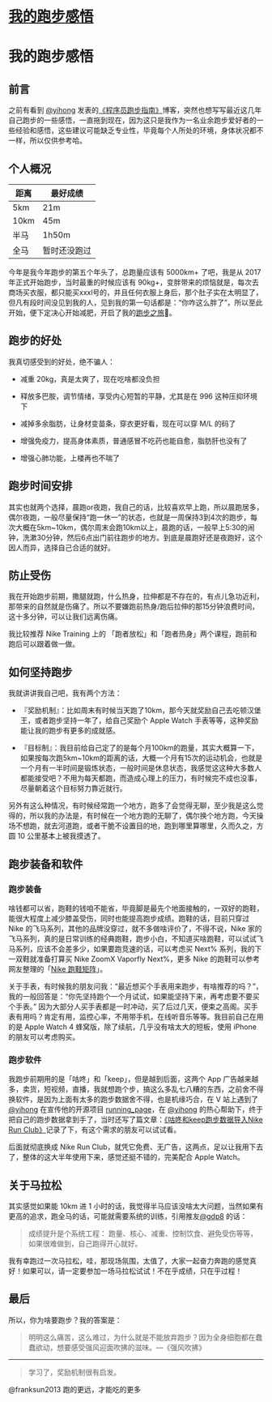 # [我的跑步感悟](https://github.com/superleeyom/blog/issues/30)

# 我的跑步感悟

## 前言

之前有看到 [@yihong](https://github.com/yihong0618) 发表的[《程序员跑步指南》](https://github.com/yihong0618/gitblog/issues/178)博客，突然也想写写最近这几年自己跑步的一些感悟，一直拖到现在，因为这只是我作为一名业余跑步爱好者的一些经验和感悟，这些建议可能缺乏专业性，毕竟每个人所处的环境，身体状况都不一样，所以仅供参考哈。

## 个人概况

|距离| 最好成绩|
|---|---|
|5km|21m|
|10km|45m|
|半马|1h50m|
|全马|暂时还没跑过|



今年是我今年跑步的第五个年头了，总跑量应该有 5000km+ 了吧，我是从 2017 年正式开始跑步，当时最重的时候应该有 90kg+，变胖带来的烦恼就是，每次去商场买衣服，都只能买xxxl号的，并且任何衣服上身后，那个肚子实在太明显了，但凡有段时间没见到我的人，见到我的第一句话都是：“你咋这么胖了”，所以至此开始，便下定决心开始减肥，开启了我的[跑步之旅](https://running.leeyom.top/)🏃。

## 跑步的好处

我真切感受到的好处，绝不骗人：

- 减重 20kg，真是太爽了，现在吃啥都没负担

- 释放多巴胺，调节情绪，享受内心短暂的平静，尤其是在 996 这种压抑环境下

- 减掉多余脂肪，让身材变苗条，穿衣更好看，现在可以穿 M/L 的码了

- 增强免疫力，提高身体素质，普通感冒不吃药也能自愈，脂肪肝也没有了

- 增强心肺功能，上楼再也不喘了

## 跑步时间安排

其实也就两个选择，晨跑or夜跑，我自己的话，比较喜欢早上跑，所以晨跑居多，偶尔夜跑，一般尽量保持“跑一休一”的状态，也就是一周保持3到4次的跑步，每次大概在5km~10km，偶尔周末会跑10km以上，晨跑的话，一般早上5:30的闹钟，洗漱30分钟，然后6点出门前往跑步的地方。到底是晨跑好还是夜跑好，这个因人而异，选择自己合适的就好。

## 防止受伤

我在开始跑步前期，撒腿就跑，什么热身，拉伸都是不存在的，有点儿急功近利，那带来的自然就是伤痛了。所以不要嫌跑前热身/跑后拉伸的那15分钟浪费时间，这十多分钟，可以让我们远离伤痛。

我比较推荐 Nike Training 上的 「跑者放松」和「跑者热身」两个课程，跑前和跑后可以跟着做一做。

## 如何坚持跑步

我就讲讲我自己吧，我有两个方法：

- 『奖励机制』：比如周末有时候当天跑了10km，那今天就奖励自己去吃顿汉堡王，或者跑步坚持一年了，给自己奖励个 Apple Watch 手表等等，这种奖励能让我的跑步有更多的成就感。

- 『目标制』：我目前给自己定了的是每个月100km的跑量，其实大概算一下，如果按每次跑5km~10km的距离的话，大概一个月有15次的运动机会，也就是一个月有一半时间是锻炼状态，一般时间是休息状态，我感觉这这种大多数人都能接受吧？不用为每天都跑，而造成心理上的压力，有时候完不成也没事，尽量朝着这个目标努力靠近就行。

另外有这么种情况，有时候经常跑一个地方，跑多了会觉得无聊，至少我是这么觉得的，所以我的办法是，有时候在一个地方跑的无聊了，偶尔换个地方跑，今天操场不想跑，就去河道跑，或者干脆不设置目的地，跑到哪里算哪里，久而久之，方圆 10 公里基本上被我摸透了。

## 跑步装备和软件

### 跑步装备

啥钱都可以省，跑鞋的钱咱不能省，毕竟脚是最先个地面接触的，一双好的跑鞋，能很大程度上减少膝盖受伤，同时也能提高跑步成绩。跑鞋的话，目前只穿过 Nike 的飞马系列，其他的品牌没穿过，就不多做啥评价了，不得不说，Nike 家的飞马系列，真的是日常训练的经典跑鞋，跑步小白，不知道买啥跑鞋，可以试试飞马系列，应该不会差多少，如果要跑竞速的话，可以考虑买 Next% 系列，我的下一双鞋就准备打算买 Nike ZoomX Vaporfly Next%，更多 Nike 的跑鞋可以参考网友整理的「[Nike 跑鞋矩阵](https://zhuanlan.zhihu.com/p/188720834)」。

关于手表，有时候我的朋友问我：“最近想买个手表用来跑步，有啥推荐的吗？”，我的一般回答是：“你先坚持跑个一个月试试，如果能坚持下来，再考虑要不要买个手表。” 因为大部分人买手表都是一时冲动，买了后过几天，便束之高阁。买手表有用吗？肯定有用，监控心率，不用带手机，在线听音乐等等。我目前自己在用的是 Apple Watch 4 蜂窝版，除了续航，几乎没有啥太大的短板，使用 iPhone 的朋友可以考虑购买。

### 跑步软件

我跑步前期用的是「咕咚」和「keep」，但是越到后面，这两个 App 广告越来越多，卖货，短视频，直播，我就想跑个步，搞这么多乱七八糟的东西，之前舍不得换软件，是因为上面有太多的跑步数据舍不得，也是机缘巧合，在 V 站上遇到了  [@yihong](https://github.com/yihong0618) 在宣传他的开源项目 [running_page](https://github.com/yihong0618/running_page)，在 [@yihong](https://github.com/yihong0618) 的热心帮助下，终于把自己的跑步数据拿到手了，当时还写了篇文章：[《咕咚和keep跑步数据导入Nike Run Club》](https://github.com/superleeyom/blog/issues/18)记录了下，有这个需求的朋友可以试试看。

后面就彻底换成 Nike Run Club，就凭它免费、无广告，这两点，足以让我用下去了，整体的这大半年使用下来，感觉还挺不错的，完美配合 Apple Watch。

## 关于马拉松

其实感觉如果能 10km 进 1 小时的话，我觉得半马应该没啥太大问题，当然如果有更高的追求，跑全马的话，可能就需要系统的训练，引用推友[@gdp8](https://twitter.com/gdp888) 的话：

> 成绩提升是个系统工程： 跑量、核心、减重、控制饮食、避免受伤等等，如果很难做到，自己跑得开心就好。


我有幸跑过一次马拉松，哇，那现场氛围，太值了，大家一起奋力奔跑的感觉真好！如果可以，请一定要参加一场马拉松试试！不在乎成绩，只在乎过程！

## 最后

所以，你为啥要跑步？我的答案是：

> 明明这么痛苦，这么难过，为什么就是不能放弃跑步？因为全身细胞都在蠢蠢欲动，想要感受强风迎面吹拂的滋味。––《强风吹拂》


---

> 学习了，奖励机制很有启发。

@franksun2013 跑的更远，才能吃的更多